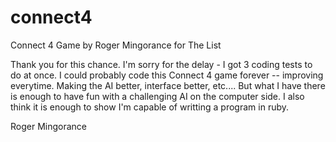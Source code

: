 connect4
========

Connect 4 Game by Roger Mingorance for The List

Thank you for this chance. I'm sorry for the delay - I got 3 coding tests to do at once.
I could probably code this Connect 4 game forever -- improving everytime. Making the AI better,
interface better, etc.... But what I have there is enough to have fun with a challenging AI on
the computer side. I also think it is enough to show I'm capable of writting a program in ruby.

Roger Mingorance